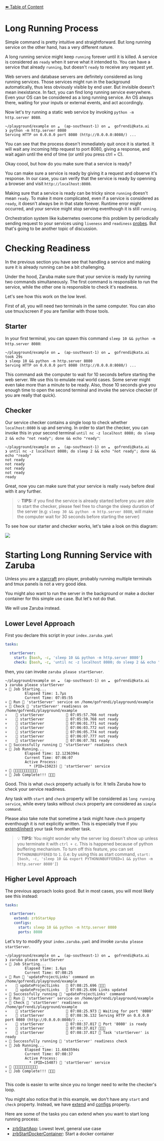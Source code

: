 [⬅️ Table of Content](../../../README.md)

# Long Running Process


Simple command is pretty intuitive and straightforward. But long running service on the other hand, has a very different nature.

A long running service might keep `running` forever until it is killed. A service is considered as `ready` when it serve what it intended to. You can have a service that already `running`, but doesn't `ready` to receive any request yet.

Web servers and database servers are definitely considered as long running services. Those services might run in the background automatically, thus less obviously visible by end user. But invisible doesn't mean inexistance. In fact, you can find long running service everywhere. Even your OS can be considered as a long running service. An OS always there, waiting for your inputs or external events, and act accordingly.

Now let's try running a static web service by invoking `python -m http.server 8080`.

```
~/playground/example on ☁️  (ap-southeast-1) on ☁️  gofrendi@kata.ai
❯ python -m http.server 8080
Serving HTTP on 0.0.0.0 port 8080 (http://0.0.0.0:8080/) ...
```

You can see that the process doesn't immediately quit once it is started. It will wait any incoming http request to port 8080, giving a response, and wait again until the end of time (or until you press ctrl + C).

Okay coool, but how do you make sure that a service is ready?

You can make sure a service is ready by giving it a request and observe it's response. In our case, you can verify that the service is ready by openning a browser and visit `http://localhost:8080`.

Making sure that a service is ready can be tricky since `running` doesn't mean `ready`. To make it more complicated, even if a service is considered as `ready`, it doesn't always be in that state forever. Runtime error might occurred, and your service might stop serving eventhough it is still `running`. 

Orchestration system like kubernetes overcome this problem by periodically sending request to your services using `liveness` and `readiness` [probes](https://kubernetes.io/docs/tasks/configure-pod-container/configure-liveness-readiness-startup-probes/). But that's going to be another topic of discussion.

# Checking Readiness

In the previous section you have see that handling a service and making sure it is already running can be a bit challenging.

Under the hood, Zaruba make sure that your service is ready by running two commands simultaneously. The first command is responsible to run the service, while the other one is responsible to check it's readiness. 

Let's see how this work on the low level.

First of all, you will need two terminals in the same computer. You can also use tmux/screen if you are familiar with those tools.

## Starter

In your first terminal, you can spawn this command `sleep 10 && python -m http.server 8080`: 

```
~/playground/example on ☁️  (ap-southeast-1) on ☁️  gofrendi@kata.ai took 29s
❯ sleep 10 && python -m http.server 8080
Serving HTTP on 0.0.0.0 port 8080 (http://0.0.0.0:8080/) ...
```

This command ask the computer to wait for 10 seconds before starting the web server. We use this to emulate real world cases. Some server might even take more than a minute to be ready. Also, those 10 seconds give you enough time to open the second terminal and invoke the service checker (if you are really that quick).

## Checker

Our service checker contains a single loop to check whether `localhost:8080` is up and serving. In order to start the checker, you can invoke this in your second terminal `until nc -z localhost 8080; do sleep 2 && echo "not ready"; done && echo "ready"`:

```
~/playground/example on ☁️  (ap-southeast-1) on ☁️  gofrendi@kata.ai
❯ until nc -z localhost 8080; do sleep 2 && echo "not ready"; done && echo "ready"
not ready
not ready
not ready
not ready
ready
```

Great, now you can make sure that your service is really `ready` before deal with it any further.

> 💡 __TIPS:__  if you find the service is already started before you are able to start the checker, please feel free to change the sleep duration of the server (e.g: `sleep 30 && python -m http.server 8080`, will make the computer wait for 30 seconds before starting the server)

To see how our starter and checker works, let's take a look on this diagram:

![](images/starter-and-checker.png)


# Starting Long Running Service with Zaruba

Unless you are a [starcraft](https://starcraft2.com/en-us/) pro player, probably running multiple terminals and tmux panels is not a very good idea.

You might also want to run the server in the background or make a docker container for this simple use case. But let's not do that.

We will use Zaruba instead.

## Lower Level Approach

First you declare this script in your `index.zaruba.yaml`

```yaml
tasks:

  startServer:
    start: [bash, -c, 'sleep 10 && python -m http.server 8080']
    check: [bash, -c, 'until nc -z localhost 8080; do sleep 2 && echo "not ready"; done && echo "ready"']
```

then, you can invoke `zaruba please startServer`.

```
~/playground/example on ☁️  (ap-southeast-1) on ☁️  gofrendi@kata.ai
❯ zaruba please startServer
💀 🔎 Job Starting...
         Elapsed Time: 1.7µs
         Current Time: 07:05:55
💀 🏁 Run 🍏 'startServer' service on /home/gofrendi/playground/example
💀 🏁 Check 🍏 'startServer' readiness on /home/gofrendi/playground/example
💀    🔎 startServer          🍏 07:05:57.766 not ready
💀    🔎 startServer          🍏 07:05:59.768 not ready
💀    🔎 startServer          🍏 07:06:01.771 not ready
💀    🔎 startServer          🍏 07:06:03.772 not ready
💀    🔎 startServer          🍏 07:06:05.774 not ready
💀    🔎 startServer          🍏 07:06:07.777 not ready
💀    🔎 startServer          🍏 07:06:07.781 ready
💀 🎉 Successfully running 🍏 'startServer' readiness check
💀 🔎 Job Running...
         Elapsed Time: 12.1236394s
         Current Time: 07:06:07
         Active Process:
           * (PID=15023) 🍏 'startServer' service
💀 🎉 🎉🎉🎉🎉🎉🎉🎉🎉🎉🎉🎉
💀 🎉 Job Complete!!! 🎉🎉🎉
```

Good. This is what `check` property actually is for. It tells Zaruba how to check your service readiness. 

Any task with `start` and `check` property will be considered as `long running service`, while every tasks without `check` property are considered as `simple command`.

Please also take note that sometime a task might have `check` property eventhough it is not explicitly written. This is especially true if you [extend/inherit](../extend-task.md) your task from another task.
    
> 💡 __TIPS:__  You might wonder why the server log doesn't show up unless you terminate it with `ctrl + c`. This is happened because of python buffering mechanism. To turn off this feature, you can set `PYTHONUNBUFFERED` to `1`. (i.e: by using this as start command, `start: [bash, -c, 'sleep 10 && export PYTHONUNBUFFERED=1 && python -m http.server 8080']`)


## Higher Level Approach

The previous approach looks good. But in most cases, you will most likely see this instead:

```yaml
tasks:

  startServer:
    extend: zrbStartApp
    configs:
      start: sleep 10 && python -m http.server 8080
      ports: 8080
```

Let's try to modify your `index.zaruba.yaml` and invoke `zaruba please startServer`.

```
~/playground/example on ☁️  (ap-southeast-1) on ☁️  gofrendi@kata.ai
❯ zaruba please startServer
💀 🔎 Job Starting...
         Elapsed Time: 1.6µs
         Current Time: 07:08:25
💀 🏁 Run 🔗 'updateProjectLinks' command on /home/gofrendi/playground/example
💀    🚀 updateProjectLinks   🔗 07:08:25.696 🎉🎉🎉
💀    🚀 updateProjectLinks   🔗 07:08:25.696 Links updated
💀 🎉 Successfully running 🔗 'updateProjectLinks' command
💀 🏁 Run 🍏 'startServer' service on /home/gofrendi/playground/example
💀 🏁 Check 🍏 'startServer' readiness on /home/gofrendi/playground/example
💀    🔎 startServer          🍏 07:08:25.973 📜 Waiting for port '8080'
💀    🚀 startServer          🍏 07:08:36.132 Serving HTTP on 0.0.0.0 port 8080 (http://0.0.0.0:8080/) ...
💀    🔎 startServer          🍏 07:08:37.017 📜 Port '8080' is ready
💀    🔎 startServer          🍏 07:08:37.017 🎉🎉🎉
💀    🔎 startServer          🍏 07:08:37.017 📜 Task 'startServer' is ready
💀 🎉 Successfully running 🍏 'startServer' readiness check
💀 🔎 Job Running...
         Elapsed Time: 11.6043594s
         Current Time: 07:08:37
         Active Process:
           * (PID=15407) 🍏 'startServer' service
💀 🎉 🎉🎉🎉🎉🎉🎉🎉🎉🎉🎉🎉
💀 🎉 Job Complete!!! 🎉🎉🎉


```

This code is easier to write since you no longer need to write the checker's loop.

You might also notice that in this example, we don't have any `start` and `check` property. Instead, we have [extend](./extend-task.md) and [configs](./task-configs/README.md) property.

Here are some of the tasks you can extend when you want to start long running process:

* [zrbStartApp](../../../core-tasks/zrbStartApp.md): Lowest level, general use case
* [zrbStartDockerContainer](../../../core-tasks/zrbStartDockerContainer.md): Start a docker container

